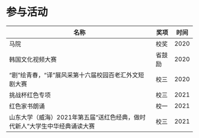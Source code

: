 # 参与活动

| 名称                                                         | 奖项   | 时间 |
| ------------------------------------------------------------ | ------ | ---- |
| 马院                                                         | 校奖   | 2020 |
| 韩国文化视频大赛                                             | 省鼓励 | 2020 |
| “剧”绘青春，“译”展风采第十六届校园百老汇外文短剧大赛         | 校三   | 2020 |
| 挑战杯红色专项                                               | 校三   | 2021 |
| 红色家书朗诵                                                 | 校一   | 2021 |
| 山东大学（威海）2021年第五届“送红色经典，做时代新人”大学生中华经典诵读大赛 | 校三   | 2021 |

